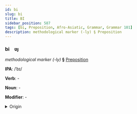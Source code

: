 ```yaml
---
id: bi
slug: bi
title: BI
sidebar_position: 587
tags: [bi, Preposition, Afro-Asiatic, Grammar, Grammar 101]
description: methodological marker (-ly) § Preposition
---
```


### bi&emsp;<span kind="abugida">ʋȷ</span>

*methodological marker (-ly)* **§** [Preposition](../../tags/Preposition)

**IPA**: /ˈbɪ/

**Verb**: -

**Noun**: -

**Modifier**: -

<details>
    <summary>Origin</summary>
    Hebrew בְּ־ b'- /bi/,/ba/<br/>
    <em>Afro-Asiatic Language Family</em>
</details>